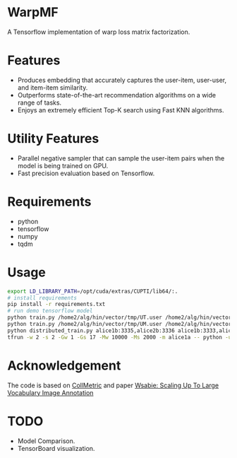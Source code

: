 # WarpMF
A Tensorflow implementation of warp loss matrix factorization.

# Features
* Produces embedding that accurately captures the user-item, user-user, and item-item similarity. 
* Outperforms state-of-the-art recommendation algorithms on a wide range of tasks.
* Enjoys an extremely efficient Top-K search using Fast KNN algorithms.

# Utility Features
* Parallel negative sampler that can sample the user-item pairs when the model is being trained on GPU.
* Fast precision evaluation based on Tensorflow.

# Requirements
 * python
 * tensorflow
 * numpy
 * tqdm

# Usage
```bash
export LD_LIBRARY_PATH=/opt/cuda/extras/CUPTI/lib64/:.
# install requirements
pip install -r requirements.txt
# run demo tensorflow model
python train.py /home2/alg/hin/vector/tmp/UT.user /home2/alg/hin/vector/tmp/UT.item /home2/alg/hin/vector/tmp/UT.train.pair /home2/alg/hin/vector/tmp/UT.test.triplet 200 0.1 0.001 100 10000 20 3 /home2/alg/hin/vector/tmp/UT.item_embedding
python train.py /home2/alg/hin/vector/tmp/UM.user /home2/alg/hin/vector/tmp/UM.item /home2/alg/hin/vector/tmp/UM.train.pair /home2/alg/hin/vector/tmp/UM.test.triplet 200 0.05 0.0005 100 10000 20 3 /home2/alg/hin/vector/tmp/UM.item_embedding
python distributed_train.py alice1b:3335,alice2b:3336 alice1b:3333,alice2b:3334 ps/worker 0/1 /home2/alg/hin/vector/tmp/UT.user /home2/alg/hin/vector/tmp/UT.item /home2/alg/hin/vector/tmp/UT.train.pair /home2/alg/hin/vector/tmp/UT.test.triplet 200 0.1 0.001 100 10000 20 3 /home2/alg/hin/vector/tmp/UT.item_embedding
tfrun -w 2 -s 2 -Gw 1 -Gs 17 -Mw 10000 -Ms 2000 -m alice1a -- python -u distributed_train.py {ps_hosts} {worker_hosts} {job_name} {task_index} /home2/alg/hin/vector/tmp/UT.user /home2/alg/hin/vector/tmp/UT.item /home2/alg/hin/vector/tmp/UT.train.pair /home2/alg/hin/vector/tmp/UT.test.triplet 200 0.1 0.001 100 10000 20 3 /home2/alg/hin/vector/tmp/UT.item_embedding
```

# Acknowledgement
The code is based on [CollMetric](https://github.com/changun/CollMetric) and paper [Wsabie: Scaling Up To Large Vocabulary Image Annotation](http://www.thespermwhale.com/jaseweston/papers/wsabie-ijcai.pdf)

# TODO
* Model Comparison.
* TensorBoard visualization.

